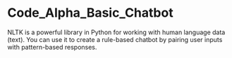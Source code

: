 # Code_Alpha_Basic_Chatbot
NLTK is a powerful library in Python for working with human language data (text). You can use it to create a rule-based chatbot by pairing user inputs with pattern-based responses.
